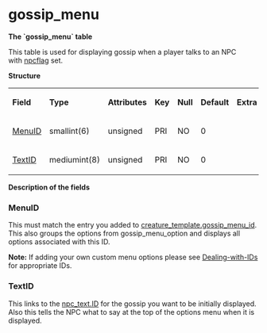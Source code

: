 # gossip\_menu

**The \`gossip\_menu\` table**

This table is used for displaying gossip when a player talks to an NPC with [npcflag](creature_template.md#npcflag) set.

**Structure**

<table>
<colgroup>
<col width="12%" />
<col width="12%" />
<col width="12%" />
<col width="12%" />
<col width="12%" />
<col width="12%" />
<col width="12%" />
<col width="12%" />
</colgroup>
<tbody>
<tr class="odd">
<td><p><strong>Field</strong></p></td>
<td><p><strong>Type</strong></p></td>
<td><p><strong>Attributes</strong></p></td>
<td><p><strong>Key</strong></p></td>
<td><p><strong>Null</strong></p></td>
<td><p><strong>Default</strong></p></td>
<td><p><strong>Extra</strong></p></td>
<td><p><strong>Comment</strong></p></td>
</tr>
<tr class="even">
<td><p><a href="#menuid">MenuID</a></p></td>
<td><p>smallint(6)</p></td>
<td><p>unsigned</p></td>
<td><p>PRI</p></td>
<td><p>NO</p></td>
<td><p>0</p></td>
<td><p><br />
</p></td>
<td><p><br />
</p></td>
</tr>
<tr class="odd">
<td><p><a href="#textid">TextID</a></p></td>
<td><p>mediumint(8)</p></td>
<td><p>unsigned</p></td>
<td><p>PRI</p></td>
<td><p>NO</p></td>
<td><p>0</p></td>
<td><p><br />
</p></td>
<td><p><br />
</p></td>
</tr>
</tbody>
</table>

**Description of the fields**

### MenuID

This must match the entry you added to [creature\_template.gossip\_menu\_id](creature_template.md#gossip_menu_id). This also
groups the options from gossip\_menu\_option and displays all options associated with this ID.

**Note:** If adding your own custom menu options please see [Dealing-with-IDs](../../misc/Dealing-with-IDs.md) for appropriate IDs.

### TextID

This links to the [npc\_text.ID](npc_text.md#id) for the gossip you want to be initially displayed. Also this tells the NPC what to say at the top of the options menu when it is displayed.
